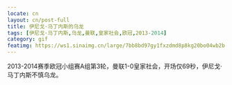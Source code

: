 ```yaml
---
locate: cn
layout: cn/post-full
title: 伊尼戈·马丁内斯的乌龙
tags: [伊尼戈·马丁内斯,乌龙,曼联,皇家社会,欧冠,2013-2014]
category: gif
featimg: https://ws1.sinaimg.cn/large/7bb8bd97gy1fxzdmd8p8kg20bo04wb2b.gif
---
```


2013-2014赛季欧冠小组赛A组第3轮，曼联1-0皇家社会，开场仅69秒，伊尼戈·马丁内斯不慎乌龙。